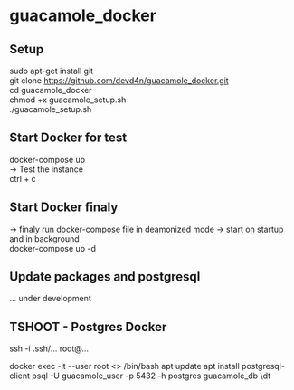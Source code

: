 # guacamole_docker

## Setup
sudo apt-get install git  
git clone https://github.com/devd4n/guacamole_docker.git  
cd guacamole_docker  
chmod +x guacamole_setup.sh  
./guacamole_setup.sh  

## Start Docker for test
docker-compose up  
-> Test the instance  
ctrl + c  
  
## Start Docker finaly
-> finaly run docker-compose file in deamonized mode -> start on startup and in background  
docker-compose up -d  
  
## Update packages and postgresql
... under development  

## TSHOOT - Postgres Docker
ssh -i .ssh/... root@...

docker exec -it --user root <<container-id>> /bin/bash
apt update
apt install postgresql-client
psql -U guacamole_user -p 5432 -h postgres guacamole_db
\dt
